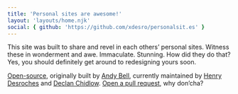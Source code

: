 ```yaml
---
title: 'Personal sites are awesome!'
layout: 'layouts/home.njk'
social: { github: 'https://github.com/xdesro/personalsit.es' }
---
```


This site was built to share and revel in each others’ personal sites. Witness these in wonderment and awe. Immaculate. Stunning. How did they do that? Yes, you should definitely get around to redesigning yours soon.

[Open-source](https://github.com/xdesro/personalsit.es), originally built by [Andy Bell](https://bell.bz), currently maintained by [Henry Desroches](https://henry.codes) and [Declan Chidlow](https://vale.rocks). [Open a pull request](https://github.com/xdesro/personalsit.es?tab=readme-ov-file#-adding-your-own-site), why don’cha?
